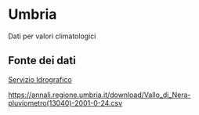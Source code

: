 # Umbria

Dati per valori climatologici

## Fonte dei dati

[Servizio Idrografico](https://www.regione.umbria.it/ambiente/servizio-idrografico)

https://annali.regione.umbria.it/download/Vallo_di_Nera-pluviometro(13040)-2001-0-24.csv

